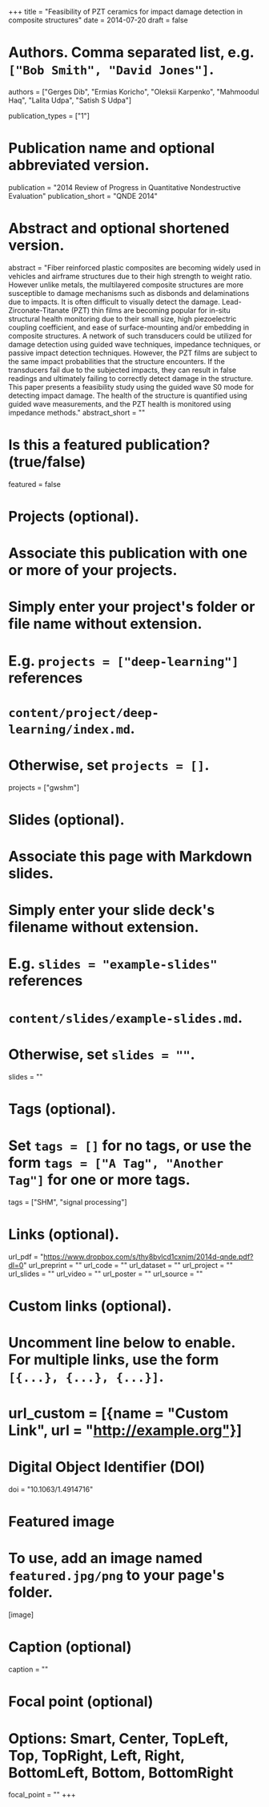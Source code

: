 +++
title = "Feasibility of PZT ceramics for impact damage detection in composite structures"
date = 2014-07-20
draft = false

# Authors. Comma separated list, e.g. `["Bob Smith", "David Jones"]`.
authors = ["Gerges Dib", "Ermias Koricho", "Oleksii Karpenko", "Mahmoodul Haq", "Lalita Udpa", "Satish S Udpa"]

publication_types = ["1"]

# Publication name and optional abbreviated version.
publication = "2014 Review of Progress in Quantitative Nondestructive Evaluation"
publication_short = "QNDE 2014"

# Abstract and optional shortened version.
abstract = "Fiber reinforced plastic composites are becoming widely used in vehicles and airframe structures due to their high strength to weight ratio. However unlike metals, the multilayered composite structures are more susceptible to damage mechanisms such as disbonds and delaminations due to impacts. It is often difficult to visually detect the damage. Lead-Zirconate-Titanate (PZT) thin films are becoming popular for in-situ structural health monitoring due to their small size, high piezoelectric coupling coefficient, and ease of surface-mounting and/or embedding in composite structures. A network of such transducers could be utilized for damage detection using guided wave techniques, impedance techniques, or passive impact detection techniques. However, the PZT films are subject to the same impact probabilities that the structure encounters. If the transducers fail due to the subjected impacts, they can result in false readings and ultimately failing to correctly detect damage in the structure. This paper presents a feasibility study using the guided wave S0 mode for detecting impact damage. The health of the structure is quantified using guided wave measurements, and the PZT health is monitored using impedance methods."
abstract_short = ""

# Is this a featured publication? (true/false)
featured = false

# Projects (optional).
#   Associate this publication with one or more of your projects.
#   Simply enter your project's folder or file name without extension.
#   E.g. `projects = ["deep-learning"]` references 
#   `content/project/deep-learning/index.md`.
#   Otherwise, set `projects = []`.
projects = ["gwshm"]

# Slides (optional).
#   Associate this page with Markdown slides.
#   Simply enter your slide deck's filename without extension.
#   E.g. `slides = "example-slides"` references 
#   `content/slides/example-slides.md`.
#   Otherwise, set `slides = ""`.
slides = ""

# Tags (optional).
#   Set `tags = []` for no tags, or use the form `tags = ["A Tag", "Another Tag"]` for one or more tags.
tags = ["SHM", "signal processing"]

# Links (optional).
url_pdf = "https://www.dropbox.com/s/thy8bvlcd1cxnjm/2014d-qnde.pdf?dl=0"
url_preprint = ""
url_code = ""
url_dataset = ""
url_project = ""
url_slides = ""
url_video = ""
url_poster = ""
url_source = ""

# Custom links (optional).
#   Uncomment line below to enable. For multiple links, use the form `[{...}, {...}, {...}]`.
# url_custom = [{name = "Custom Link", url = "http://example.org"}]

# Digital Object Identifier (DOI)
doi = "10.1063/1.4914716"

# Featured image
# To use, add an image named `featured.jpg/png` to your page's folder. 
[image]
  # Caption (optional)
  caption = ""

  # Focal point (optional)
  # Options: Smart, Center, TopLeft, Top, TopRight, Left, Right, BottomLeft, Bottom, BottomRight
  focal_point = ""
+++
